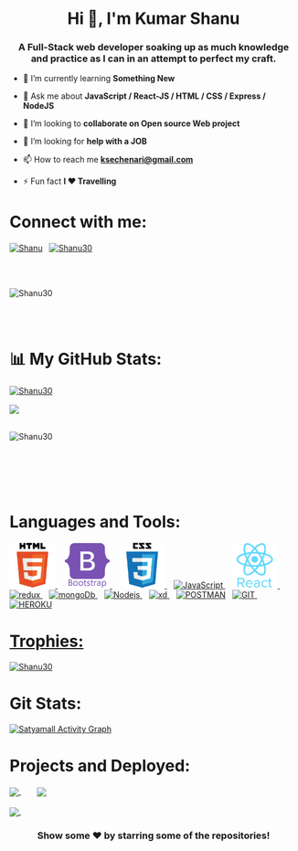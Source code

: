 <h1 align="center">Hi 👋, I'm Kumar Shanu</h1>
<h3 align="center">A Full-Stack web developer soaking up as much knowledge and practice as I can in an attempt to perfect my craft.</h3>


- 🌱 I’m currently learning **Something New**

- 💬 Ask me about **JavaScript / React-JS / HTML / CSS / Express / NodeJS**

- 👯 I’m looking to **collaborate on Open source Web project**

- 🤔 I’m looking for **help with a JOB**

- 📫 How to reach me **ksechenari@gmail.com**

- ⚡ Fun fact **I ❤️ Travelling**

# Connect with me:
<p align="left">

<a href="https://www.linkedin.com/in/kumar-shanu-a73636140/" target="blank"><img align="center" src="https://cdn.jsdelivr.net/npm/simple-icons@3.0.1/icons/linkedin.svg" alt="Shanu" height="30" width="40" /></a>&nbsp;&nbsp;
<a href="https://codesandbox.io/u/Shanu30" target="blank"><img align="center" src="https://raw.githubusercontent.com/rahuldkjain/github-profile-readme-generator/master/src/images/icons/Social/codesandbox.svg" alt="Shanu30"    height="40" /></a>&nbsp;&nbsp;

</p>

</br>
</br>

<p align="left"> <img src="https://komarev.com/ghpvc/?username=Shanu30&label=Profile%20views&color=129e00&style=plastic" alt="Shanu30" height="50" /> </p>

</br>
</br>


# 📊 My GitHub Stats:

<p align="left">
    <a href="https://github.com/Shanu30/github-readme-streak-stats">
        <img title="🔥 Get streak stats for your profile at git.io/streak-stats" alt="Shanu30" src="https://github-readme-streak-stats.herokuapp.com/?user=Shanu30&theme=black-ice&hide_border=true&stroke=0000&background=060A0CD0"/>
    </a>
</p>

<a href="https://github.com/Shanu30/github-readme-stats">
<img align="center" src="https://github-readme-stats.vercel.app/api?username=Shanu30&&show_icons=true&count_private=true&title_color=bb2acf&icon_color=bb2acf&text_color=151515&bg_color=ffffff"/>
</a>
<br/>
<br/>
<p><img align="left" src="https://github-readme-stats.vercel.app/api/top-langs?username=Shanu30&show_icons=true&locale=en&layout=compact" alt="Shanu30" /></p>

<br/>
<br/>
<br/>
<br/>
<br/>
<br/>

# Languages and Tools:
<p align="left"> 
<a href="https://www.w3.org/html/" target="_blank"> <img src="https://raw.githubusercontent.com/devicons/devicon/master/icons/html5/html5-original-wordmark.svg" alt="html5" width="80" height="80"/> </a>&nbsp;&nbsp; 
<a href="https://getbootstrap.com" target="_blank"> <img src="https://raw.githubusercontent.com/devicons/devicon/master/icons/bootstrap/bootstrap-plain-wordmark.svg" alt="bootstrap" width="80" height="80"/> </a>&nbsp;&nbsp; 
<a href="https://www.w3schools.com/css/" target="_blank"> <img src="https://raw.githubusercontent.com/devicons/devicon/master/icons/css3/css3-original-wordmark.svg" alt="css3" width="80" height="80"/> </a>&nbsp;&nbsp;
<a href="https://www.javascript.com/" target="_blank"> <img src="https://cdn.worldvectorlogo.com/logos/logo-javascript.svg" alt="JavaScript" width="80" height="80"/> </a>&nbsp;&nbsp; 
<a href="https://reactjs.org/" target="_blank"> <img src="https://raw.githubusercontent.com/devicons/devicon/master/icons/react/react-original-wordmark.svg" alt="react" width="80" height="80"/> </a>&nbsp;&nbsp;
<a href="https://redux.js.org/" target="_blank"> <img src="https://cdn.worldvectorlogo.com/logos/redux.svg" alt="redux" width="80" height="80"/> </a>&nbsp;&nbsp;
<a href="https://www.mongodb.com/" target="_blank"> <img src="https://www.vectorlogo.zone/logos/mongodb/mongodb-icon.svg" alt="mongoDb" width="80" height="80"/> </a>&nbsp;&nbsp;
<a href="https://nodejs.org/en/" target="_blank"> <img src="https://cdn.worldvectorlogo.com/logos/nodejs-icon.svg" alt="Nodejs" width="80" height="80"/> </a>&nbsp;&nbsp;
<a href="https://expressjs.com/" target="_blank"> <img src="https://www.vectorlogo.zone/logos/expressjs/expressjs-icon.svg" alt="xd" width="80" height="80"/> </a>&nbsp;&nbsp;
<a href="https://postman.com" target="_blank" rel="noreferrer"> <img src="https://www.vectorlogo.zone/logos/getpostman/getpostman-icon.svg" alt="POSTMAN" width="80" height="80"/></a>&nbsp;&nbsp;
<a href="https://git-scm.com/" target="_blank" rel="noreferrer"><img src="https://www.vectorlogo.zone/logos/git-scm/git-scm-icon.svg" alt="GIT" width="80" height="80"/>       
</a>&nbsp;&nbsp;
<a href="https://heroku.com" target="_blank" rel="noreferrer"><img src="https://www.vectorlogo.zone/logos/heroku/heroku-icon.svg" alt="HEROKU" width="80" height="80"/> 
</p>

# Trophies:
<p align="left"> <a href="https://github.com/ryo-ma/github-profile-trophy"><img src="https://github-profile-trophy.vercel.app/?username=Shanu30" alt="Shanu30" /></a> </p>

# Git Stats:
<a href="https://github.com/Shanu30/github-readme-activity-graph"><img alt="Satyamall Activity Graph" src="https://activity-graph.herokuapp.com/graph?username=Shanu30&bg_color=0D1117&color=5BCDEC&line=5BCDEC&point=FFFFFF&hide_border=true" /></a>

# Projects and Deployed: 

<a href="https://github.com/Shanu30/Project_ZOSTEL">
 <img align="center" src="https://github-readme-stats.vercel.app/api/pin/?username=Shanu30&repo=Project_ZOSTEL&cache_seconds=86400&theme=swift" />
</a>&nbsp;&nbsp;&nbsp;&nbsp;&nbsp;&nbsp;
<a href="https://github.com/Shanu30/Martine-clone">
 <img align="center" src="https://github-readme-stats.vercel.app/api/pin/?username=Shanu30&repo=Martine-clone&cache_seconds=86400&theme=swift" />
</a>
</br>
</br>
<a href="https://github.com/Shanu30/greenhouse-clone">
 <img align="center" src="https://github-readme-stats.vercel.app/api/pin/?username=Shanu30&repo=greenhouse-clone&cache_seconds=86400&theme=swift" />
</a>&nbsp;&nbsp;&nbsp;&nbsp;&nbsp;&nbsp;
<div align="center">

### Show some ❤️ by starring some of the repositories!

</div>
